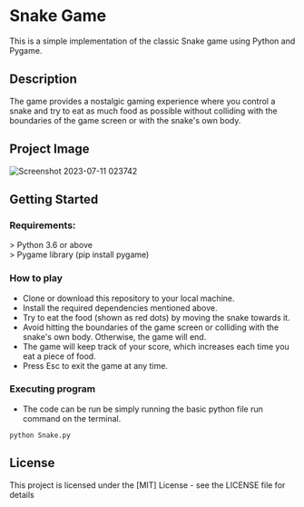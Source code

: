 # Snake Game
This is a simple implementation of the classic Snake game using Python and Pygame. 

## Description
The game provides a nostalgic gaming experience where you control a snake and try to eat as much food as possible without colliding with the boundaries of the game screen or with the snake's own body.


## Project Image 


![Screenshot 2023-07-11 023742](https://github.com/AtulRaghuvanshi73/Snake/assets/113249077/578bc7fc-1323-49ae-a3fe-c843ad370033)


## Getting Started
<h3>Requirements: </h3>
> Python 3.6 or above <br>
> Pygame library (pip install pygame)

### How to play

* Clone or download this repository to your local machine.
* Install the required dependencies mentioned above.
* Try to eat the food (shown as red dots) by moving the snake towards it.
* Avoid hitting the boundaries of the game screen or colliding with the snake's own body. Otherwise, the game will end.
* The game will keep track of your score, which increases each time you eat a piece of food.
* Press Esc to exit the game at any time.

### Executing program

* The code can be run be simply running the basic python file run command on the terminal.
```
python Snake.py 
```
## License

This project is licensed under the [MIT] License - see the LICENSE file for details

